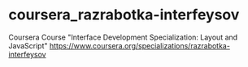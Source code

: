 # coursera_razrabotka-interfeysov
Coursera Course "Interface Development Specialization: Layout and JavaScript" https://www.coursera.org/specializations/razrabotka-interfeysov
